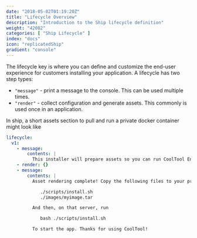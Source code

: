 ```yaml
---
date: "2018-05-02T01:19:20Z"
title: "Lifecycle Overview"
description: "Introduction to the Ship lifecycle definition"
weight: "42002"
categories: [ "Ship Lifecycle" ]
index: "docs"
icon: "replicatedShip"
gradient: "console"
---
```


The lifecycle key is where you can define and customize the end-user experience for customers installing your application. A lifecycle has two step types:

- `"message"` - print a message to the console. This can be used multiple times.
- `"render"` - collect configuration and generate assets. This commonly is used once in an application.

In ship, a short assets section to pull and run a private docker container might look like

```yaml
lifecycle:
  v1:
    - message:
        contents: |
          This installer will prepare assets so you can run CoolTool Enterprise.
    - render: {}
    - message:
        contents: |
          Asset rendering complete! Copy the following files to your production server

             ./scripts/install.sh
             ./images/myimage.tar

          And then, on that server, run

             bash ./scripts/install.sh

          To start the app. Thanks for using CoolTool!
```